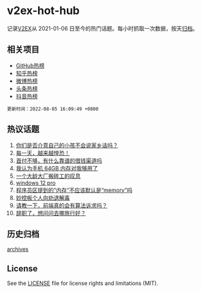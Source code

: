 # v2ex-hot-hub

 记录[V2EX](https://www.v2ex.com/)从 2021-01-06 日至今的热门话题。每小时抓取一次数据，按天[归档](archives)。
 
 ## 相关项目

- [GitHub热榜](https://github.com/snaildev/github-hot-hub)
- [知乎热榜](https://github.com/snaildev/zhihu-hot-hub)
- [微博热榜](https://github.com/snaildev/weibo-hot-hub)
- [头条热榜](https://github.com/snaildev/toutiao-hot-hub)
- [抖音热榜](https://github.com/snaildev/douyin-hot-hub)


 `更新时间：2022-08-05 16:09:49 +0800`

## 热议话题

1. [你们是否介意自己的小孩不会说家乡话吗？](https://www.v2ex.com/t/870764)
1. [每一天，越来越惶恐！](https://www.v2ex.com/t/870753)
1. [首付不够，有什么靠谱的借钱渠道吗](https://www.v2ex.com/t/870798)
1. [我认为手机 64GB 内存对我够用了](https://www.v2ex.com/t/870724)
1. [一个大龄大厂搬砖工的叹息](https://www.v2ex.com/t/870825)
1. [windows 12 pro](https://www.v2ex.com/t/870752)
1. [程序员区提到的“内存”不应该默认是“memory”吗](https://www.v2ex.com/t/870855)
1. [妙控板个人向劝退解毒](https://www.v2ex.com/t/870807)
1. [请教一下，前端真的会有算法诉求吗？](https://www.v2ex.com/t/870826)
1. [辞职了，想问问去哪旅行好？](https://www.v2ex.com/t/870834)

## 历史归档

[archives](archives)

## License

See the [LICENSE](LICENSE) file for license rights and limitations (MIT).
